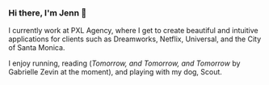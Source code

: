 ### Hi there, I'm Jenn 👋

I currently work at PXL Agency, where I get to create beautiful and intuitive applications for clients such as Dreamworks, Netflix, Universal, and the City of Santa Monica.

I enjoy running, reading (*Tomorrow, and Tomorrow, and Tomorrow* by Gabrielle Zevin at the moment), and playing with my dog, Scout. 










